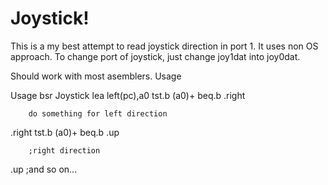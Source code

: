 # Joystick!

This is a my best attempt to read joystick direction in port 1. It uses non OS approach. To change
port of joystick, just change joy1dat into joy0dat.

Should work with most asemblers. Usage 

Usage
		bsr	Joystick
		lea	left(pc),a0
		tst.b	(a0)+
		beq.b	.right

		do something for left direction

.right		tst.b	(a0)+
		beq.b	.up

		;right direction
.up
		;and so on...
